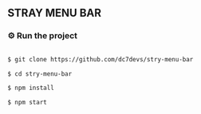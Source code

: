 ## STRAY MENU BAR

### ⚙ Run the project

```bash

$ git clone https://github.com/dc7devs/stry-menu-bar

$ cd stry-menu-bar

$ npm install

$ npm start

```
